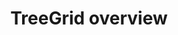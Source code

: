 ---
sidebar_label: Overview
title: TreeGrid overview
description: dhtmlxTreeGrid is a special extension of dhtmlxGrid component for showing and editing tabular data in a hierarchical tree-like structure.

---